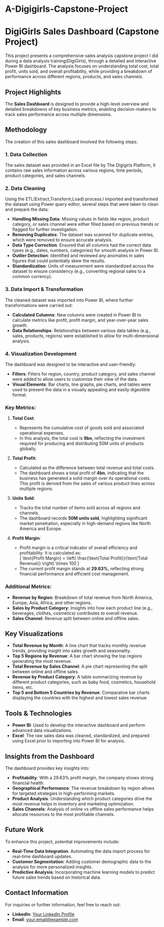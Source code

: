 # A-Digigirls-Capstone-Project
# DigiGirls Sales Dashboard (Capstone Project)

This project presents a comprehensive sales analysis capstone project I did during a data analysis training(DigiGirls), through a detailed and interactive Power BI dashboard. The analysis focuses on understanding total cost, total profit, units sold, and overall profitability, while providing a breakdown of performance across different regions, products, and sales channels.

## Project Highlights

The **Sales Dashboard** is designed to provide a high-level overview and detailed breakdowns of key business metrics, enabling decision-makers to track sales performance across multiple dimensions.

## Methodology

The creation of this sales dashboard involved the following steps:

### 1. Data Collection
The sales dataset was provided in an Excel file by The Digigirls Platform, It contains raw sales information across various regions, time periods, product categories, and sales channels.

### 2. Data Cleaning
Using the ETL(Extract,Transform,Load) process.I imported and transformed the dataset using Power query editor, several steps that were taken to clean and prepare the data:

- **Handling Missing Data**: Missing values in fields like region, product category, or sales channel were either filled based on previous trends or flagged for further investigation.
- **Removing Duplicates**: The dataset was scanned for duplicate entries, which were removed to ensure accurate analysis.
- **Data Type Correction**: Ensured that all columns had the correct data types (e.g., dates, numbers, categories) for smooth analysis in Power BI.
- **Outlier Detection**: Identified and reviewed any anomalies in sales figures that could potentially skew the results.
- **Standardization**: Units of measurement were standardized across the dataset to ensure consistency (e.g., converting regional sales to a common currency).

### 3. Data Import & Transformation
The cleaned dataset was imported into Power BI, where further transformations were carried out:
- **Calculated Columns**: New columns were created in Power BI to calculate metrics like profit, profit margin, and year-over-year sales growth.
- **Data Relationships**: Relationships between various data tables (e.g., sales, products, regions) were established to allow for multi-dimensional analysis.

### 4. Visualization Development
The dashboard was designed to be interactive and user-friendly:
- **Filters**: Filters for region, country, product category, and sales channel were added to allow users to customize their view of the data.
- **Visual Elements**: Bar charts, line graphs, pie charts, and tables were used to present the data in a visually appealing and easily digestible format.
### Key Metrics:
1. **Total Cost**: 
   - Represents the cumulative cost of goods sold and associated operational expenses.
   - In this analysis, the total cost is **9bn**, reflecting the investment required for producing and distributing 50M units of products globally.

2. **Total Profit**:
   - Calculated as the difference between total revenue and total costs.
   - The dashboard shows a total profit of **4bn**, indicating that the business has generated a solid margin over its operational costs. This profit is derived from the sales of various product lines across multiple regions.

3. **Units Sold**:
   - Tracks the total number of items sold across all regions and channels.
   - The dashboard records **50M units sold**, highlighting significant market penetration, especially in high-demand regions like North America and Europe.

4. **Profit Margin**:
   - Profit margin is a critical indicator of overall efficiency and profitability. It is calculated as:  
     \[
     \text{Profit Margin} = \left( \frac{\text{Total Profit}}{\text{Total Revenue}} \right) \times 100
     \]
   - The current profit margin stands at **29.63%**, reflecting strong financial performance and efficient cost management.

### Additional Metrics:
- **Revenue by Region**: Breakdown of total revenue from North America, Europe, Asia, Africa, and other regions.
- **Sales by Product Category**: Insights into how each product line (e.g., beverages, clothes, cosmetics) contributes to overall revenue.
- **Sales Channel**: Revenue split between online and offline sales.

## Key Visualizations

- **Total Revenue by Month**: A line chart that tracks monthly revenue trends, providing insight into sales growth and seasonality.
- **Top 5 Regions by Revenue**: A bar chart showing the top regions generating the most revenue.
- **Total Revenue by Sales Channel**: A pie chart representing the split between online and offline sales.
- **Revenue by Product Category**: A table summarizing revenue by different product categories, such as baby food, cosmetics, household items, etc.
- **Top 5 and Bottom 5 Countries by Revenue**: Comparative bar charts displaying the countries with the highest and lowest sales revenue.

## Tools & Technologies

- **Power BI**: Used to develop the interactive dashboard and perform advanced data visualizations.
- **Excel**: The raw sales data was cleaned, standardized, and prepared using Excel prior to importing into Power BI for analysis.


## Insights from the Dashboard

The dashboard provides key insights into:
- **Profitability**: With a 29.63% profit margin, the company shows strong financial health.
- **Geographical Performance**: The revenue breakdown by region allows for targeted strategies in high-performing markets.
- **Product Analysis**: Understanding which product categories drive the most revenue helps in inventory and marketing optimization.
- **Sales Channels**: Analysis of online vs offline sales performance helps allocate resources to the most profitable channels.

## Future Work

To enhance this project, potential improvements include:
- **Real-Time Data Integration**: Automating the data import process for real-time dashboard updates.
- **Customer Segmentation**: Adding customer demographic data to the analysis for more personalized insights.
- **Predictive Analysis**: Incorporating machine learning models to predict future sales trends based on historical data.

## Contact Information

For inquiries or further information, feel free to reach out:

- **LinkedIn**: [Your LinkedIn Profile](#)
- **Email**: your.email@example.com

